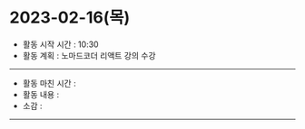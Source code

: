 # 2023-02-16(목)

- 활동 시작 시간 : 10:30
- 활동 계획 : 노마드코더 리액트 강의 수강

---

- 활동 마친 시간 :
- 활동 내용 :
- 소감 :

---
